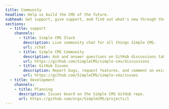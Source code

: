 ```yaml
---
title: Community
headline: Help us build the CMS of the future.
subhead: Get support, give support, and find out what's new through the channels below.
sections:
  - title: support
    channels:
      - title: Simple CMS Slack
        description: Live community chat for all things Simple CMS.
        url: /chat
      - title: Simple CMS Community
        description: Ask and answer questions on GitHub discussions tab.
        url: https://github.com/SimpleCMS/simple-cms/discussions
      - title: GitHub Issues
        description: Report bugs, request features, and comment on existing issues.
        url: https://github.com/SimpleCMS/simple-cms/issues
  - title: development
    channels:
    - title: Planning
      description: Issues board on the Simple CMS GitHub repo.
      url: https://github.com/orgs/SimpleCMS/projects/1
---
```

